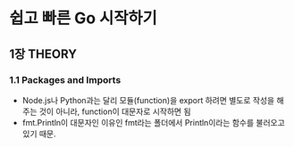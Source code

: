 # 쉽고 빠른 Go 시작하기

## 1장 THEORY

### 1.1 Packages and Imports

- Node.js나 Python과는 달리 모듈(function)을 export 하려면 별도로 작성을 해주는 것이 아니라, function이 대문자로 시작하면 됨
- fmt.Println이 대문자인 이유인 fmt라는 폴더에서 Println이라는 함수를 불러오고 있기 때문.
